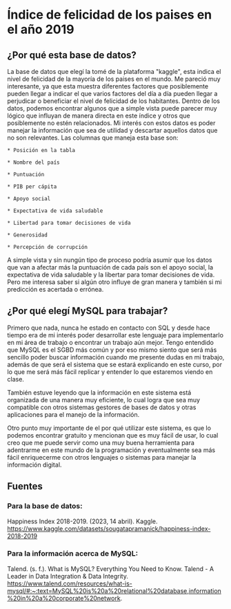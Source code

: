 # Índice de felicidad de los paises en el año 2019

## ¿Por qué esta base de datos?
La base de datos que elegí la tomé de la plataforma "kaggle", esta indica el nivel de felicidad de la mayoría de los paises en el mundo. Me pareció muy interesante, ya que esta muestra diferentes factores que posiblemente pueden llegar a indicar el que varios factores del día a día pueden llegar a perjudicar o beneficiar el nivel de felicidad de los habitantes. Dentro de los datos, podemos encontrar algunos que a simple vista puede parecer muy lógico que influyan de manera directa en este índice y otros que posiblemente no estén relacionados. Mi interés con estos datos es poder manejar la información que sea de utilidad y descartar aquellos datos que no son relevantes. Las columnas que maneja esta base son:

    * Posición en la tabla

    * Nombre del país

    * Puntuación

    * PIB per cápita

    * Apoyo social

    * Expectativa de vida saludable

    * Libertad para tomar decisiones de vida

    * Generosidad

    * Percepción de corrupción

A simple vista y sin nungún tipo de proceso podría asumir que los datos que van a afectar más la puntuación de cada país son el apoyo social, la expectativa de vida saludable y la libertar para tomar decisiones de vida. Pero me interesa saber si algún otro influye de gran manera y también si mi predicción es acertada o errónea.

## ¿Por qué elegí MySQL para trabajar?
Primero que nada, nunca he estado en contacto con SQL y desde hace tiempo era de mi interés poder desarrollar este lenguaje para implementarlo en mi área de trabajo o encontrar un trabajo aún mejor. Tengo entendido que MySQL es el SGBD más común y por eso mismo siento que será más sencillo poder buscar información cuando me presente dudas en mi trabajo, además de que será el sistema que se estará explicando en este curso, por lo que me será más fácil replicar y entender lo que estaremos viendo en clase.

También estuve leyendo que la información en este sistema está organizada de una manera muy eficiente, lo cual logra que sea muy compatible con otros sistemas gestores de bases de datos y otras aplicaciones para el manejo de la información. 

Otro punto muy importante de el por qué utilizar este sistema, es que lo podemos encontrar gratuito y mencionan que es muy fácil de usar, lo cual creo que me puede servir como una muy buena herramienta para adentrarme en este mundo de la programación y eventualmente sea más fácil enriquecerme con otros lenguajes o sistemas para manejar la información digital.

## Fuentes

### Para la base de datos:

Happiness Index 2018-2019. (2023, 14 abril). Kaggle. https://www.kaggle.com/datasets/sougatapramanick/happiness-index-2018-2019

### Para la información acerca de MySQL:

Talend. (s. f.). What is MySQL? Everything You Need to Know. Talend - A Leader in Data Integration & Data Integrity. https://www.talend.com/resources/what-is-mysql/#:~:text=MySQL%20is%20a%20relational%20database,information%20in%20a%20corporate%20network.